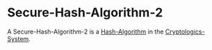 # Secure-Hash-Algorithm-2

A Secure-Hash-Algorithm-2 is a [Hash-Algorithm](9000195.md) in the [Cryptologics-System](13300001.md).